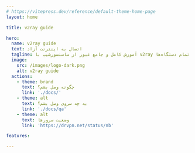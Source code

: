 ```yaml
---
# https://vitepress.dev/reference/default-theme-home-page
layout: home

title: v2ray guide

hero:
  name: v2ray guide
  text: اتصال به اینترنت آزاد
  tagline: آموزش کامل و جامع عبور از ساسنسورشیپ با v2ray برای تمام دستگاه‌ها.
  image:
    src: /images/logo-dark.png
    alt: v2ray guide
  actions:
    - theme: brand
      text: چگونه وصل بشم؟
      link: './docs/'
    - theme: alt
      text: به چه سروی وصل بشم؟
      link: './docs/qa'
    - theme: alt
      text: وضعیت سرور‌ها
      link: 'https://drvpn.net/status/nb'

features:

---
```


